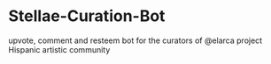 # Stellae-Curation-Bot
upvote, comment and resteem bot for the curators of @elarca project Hispanic artistic community
